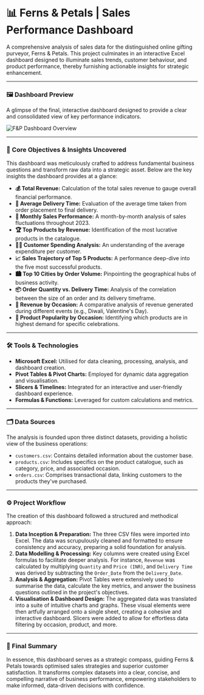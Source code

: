 # 📊 Ferns & Petals | Sales Performance Dashboard

A comprehensive analysis of sales data for the distinguished online gifting purveyor, Ferns & Petals. This project culminates in an interactive Excel dashboard designed to illuminate sales trends, customer behaviour, and product performance, thereby furnishing actionable insights for strategic enhancement.

---

### 🖼️ Dashboard Preview

A glimpse of the final, interactive dashboard designed to provide a clear and consolidated view of key performance indicators.

![F&P Dashboard Overview](FN_dashboard_overview.jpg)

---

### 🎯 Core Objectives & Insights Uncovered

This dashboard was meticulously crafted to address fundamental business questions and transform raw data into a strategic asset. Below are the key insights the dashboard provides at a glance:

* **💰 Total Revenue:** Calculation of the total sales revenue to gauge overall financial performance.  
* **🚚 Average Delivery Time:** Evaluation of the average time taken from order placement to final delivery.  
* **📅 Monthly Sales Performance:** A month-by-month analysis of sales fluctuations throughout 2023.  
* **🏆 Top Products by Revenue:** Identification of the most lucrative products in the catalogue.  
* **🧑‍💻 Customer Spending Analysis:** An understanding of the average expenditure per customer.  
* **📈 Sales Trajectory of Top 5 Products:** A performance deep-dive into the five most successful products.  
* **🏙️ Top 10 Cities by Order Volume:** Pinpointing the geographical hubs of business activity.  
* **📦 Order Quantity vs. Delivery Time:** Analysis of the correlation between the size of an order and its delivery timeframe.  
* **🎉 Revenue by Occasion:** A comparative analysis of revenue generated during different events (e.g., Diwali, Valentine's Day).  
* **🎁 Product Popularity by Occasion:** Identifying which products are in highest demand for specific celebrations.  

---

### 🛠️ Tools & Technologies

* **Microsoft Excel:** Utilised for data cleaning, processing, analysis, and dashboard creation.  
* **Pivot Tables & Pivot Charts:** Employed for dynamic data aggregation and visualisation.  
* **Slicers & Timelines:** Integrated for an interactive and user-friendly dashboard experience.  
* **Formulas & Functions:** Leveraged for custom calculations and metrics.  

---

### 🗂️ Data Sources

The analysis is founded upon three distinct datasets, providing a holistic view of the business operations:

* `customers.csv`: Contains detailed information about the customer base.  
* `products.csv`: Includes specifics on the product catalogue, such as category, price, and associated occasion.  
* `orders.csv`: Comprises transactional data, linking customers to the products they've purchased.  

---

### ⚙️ Project Workflow

The creation of this dashboard followed a structured and methodical approach:

1. **Data Inception & Preparation:** The three CSV files were imported into Excel. The data was scrupulously cleaned and formatted to ensure consistency and accuracy, preparing a solid foundation for analysis.  
2. **Data Modelling & Processing:** Key columns were created using Excel formulas to facilitate deeper analysis. For instance, `Revenue` was calculated by multiplying `Quantity` and `Price (INR)`, and `Delivery Time` was derived by subtracting the `Order_Date` from the `Delivery_Date`.  
3. **Analysis & Aggregation:** Pivot Tables were extensively used to summarise the data, calculate the key metrics, and answer the business questions outlined in the project's objectives.  
4. **Visualisation & Dashboard Design:** The aggregated data was translated into a suite of intuitive charts and graphs. These visual elements were then artfully arranged onto a single sheet, creating a cohesive and interactive dashboard. Slicers were added to allow for effortless data filtering by occasion, product, and more.  

---

### 📜 Final Summary

In essence, this dashboard serves as a strategic compass, guiding Ferns & Petals towards optimised sales strategies and superior customer satisfaction. It transforms complex datasets into a clear, concise, and compelling narrative of business performance, empowering stakeholders to make informed, data-driven decisions with confidence.
